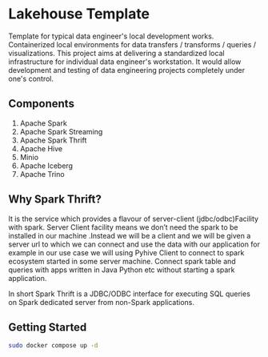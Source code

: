 # Lakehouse Template

Template for typical data engineer's local development works. Containerized local environments for data transfers / transforms / queries / visualizations. This project aims at delivering a standardized local infrastructure for individual data engineer's workstation. It would allow development and testing of data engineering projects completely under one's control.

## Components

1. Apache Spark
2. Apache Spark Streaming
3. Apache Spark Thrift
4. Apache Hive
5. Minio
6. Apache Iceberg
7. Apache Trino

## Why Spark Thrift?

It is the service which provides a flavour of server-client (jdbc/odbc)Facility with spark. Server Client facility means we don’t need the spark to be installed in our machine .Instead we will be a client and we will be given a server url to which we can connect and use the data with our application for example in our use case we will using Pyhive Client to connect to spark ecosystem started in some server machine. Connect spark table and queries with apps written in Java Python etc without starting a spark application.

In short Spark Thrift is a JDBC/ODBC interface for executing SQL queries on Spark dedicated server from non-Spark applications.

## Getting Started

```bash
sudo docker compose up -d
```
